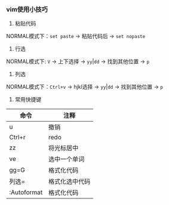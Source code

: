 ### vim使用小技巧

1. 粘贴代码

  NORMAL模式下：`set paste` -> 粘贴代码后 -> `set nopaste`

1. 行选

  NORMAL模式下: `V` -> 上下选择 -> `yy`|`dd` -> 找到其他位置 -> `p`

1. 列选

  NORMAL模式下：`Ctrl+v` -> hjkl选择 -> `yy`|`dd` -> 找到其他位置 -> `p`

1. 常用快捷键

|命令|注释|
|----|----|
|u|撤销|
|Ctrl+r|redo|
|zz|将光标居中|
|ve|选中一个单词|
|gg=G|格式化代码|
|列选=|格式化选中代码|
|:Autoformat|格式化代码|
